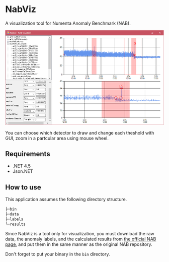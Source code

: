 # NabViz
A visualization tool for Numenta Anomaly Benchmark (NAB).

![Screen shot](./image.png)

You can choose which detector to draw and change each theshold with GUI, zoom in a partcular area using mouse wheel.

## Requirements
- .NET 4.5
- Json.NET


## How to use
This application assumes the following directory structure.

```
├─bin
├─data
├─labels
└─results
```

Since NabViz is a tool only for visualization, you must download the raw data, the anomaly labels, and the calculated results from [the official NAB page](https://github.com/numenta/NAB), and put them in the same manner as the original NAB repository.

Don't forget to put your binary in the `bin` directory.



